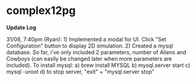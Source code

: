 # complex12pg 

**Update Log**

31/08, 7:40pm (Ryan):
    1) Implemented a modal for UI. Click  "Set Configuration" button to display 2D simulation.
    2) Created a mysql database. So far, i've only included 2 parameters, number of Aliens and Cowboys (can easily be changed later when more parameters are included). 
    To install mysql:
      a) brew install MYSQL
      b) mysql.server start
      c) mysql -uroot
      d) to stop server, "exit" + "mysql.server stop"
